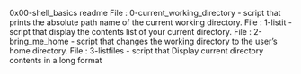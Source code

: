 0x00-shell_basics readme
File : 0-current_working_directory -  script that prints the absolute path name of the current working directory.
File : 1-listit - script that display the contents list of your current directory.
File : 2-bring_me_home - script that changes the working directory to the user’s home directory.
File : 3-listfiles - script that Display current directory contents in a long format
